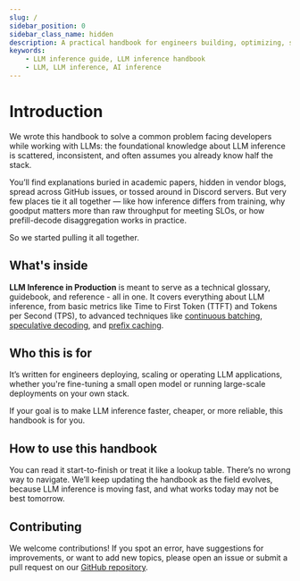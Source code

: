 ```yaml
---
slug: /
sidebar_position: 0
sidebar_class_name: hidden
description: A practical handbook for engineers building, optimizing, scaling and operating LLM inference systems in production.
keywords:
    - LLM inference guide, LLM inference handbook
    - LLM, LLM inference, AI inference
---
```


# Introduction

We wrote this handbook to solve a common problem facing developers while working with LLMs: the foundational knowledge about LLM inference is scattered, inconsistent, and often assumes you already know half the stack.

You’ll find explanations buried in academic papers, hidden in vendor blogs, spread across GitHub issues, or tossed around in Discord servers. But very few places tie it all together — like how inference differs from training, why goodput matters more than raw throughput for meeting SLOs, or how prefill-decode disaggregation works in practice.

So we started pulling it all together.

## What's inside

**LLM Inference in Production** is meant to serve as a technical glossary, guidebook, and reference - all in one. It covers everything about LLM inference, from basic metrics like Time to First Token (TTFT) and Tokens per Second (TPS), to advanced techniques like [continuous batching](/inference-optimization/static-dynamic-continuous-batching), [speculative decoding](/inference-optimization/speculative-decoding), and [prefix caching](/inference-optimization/prefix-caching).

## Who this is for

It’s written for engineers deploying, scaling or operating LLM applications, whether you're fine-tuning a small open model or running large-scale deployments on your own stack.

If your goal is to make LLM inference faster, cheaper, or more reliable, this handbook is for you.

## How to use this handbook

You can read it start-to-finish or treat it like a lookup table. There’s no wrong way to navigate. We’ll keep updating the handbook as the field evolves, because LLM inference is moving fast, and what works today may not be best tomorrow.

## Contributing

We welcome contributions! If you spot an error, have suggestions for improvements, or want to add new topics, please open an issue or submit a pull request on our [GitHub repository](https://github.com/bentoml/llm-inference-in-production).